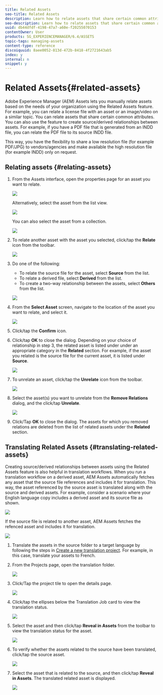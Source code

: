 ```yaml
---
title: Related Assets
seo-title: Related Assets
description: Learn how to relate assets that share certain common attributes. You can also use the feature to create source/derived relationships between assets.
seo-description: Learn how to relate assets that share certain common attributes. You can also use the feature to create source/derived relationships between assets.
uuid: db44dfdf-4198-47a7-a60e-f20255070153
contentOwner: User
products: SG_EXPERIENCEMANAGER/6.4/ASSETS
topic-tags: managing-assets
content-type: reference
discoiquuid: 8aee0052-813d-472b-8418-4f2721643ab5
index: y
internal: n
snippet: y
---
```


# Related Assets{#related-assets}

Adobe Experience Manager (AEM) Assets lets you manually relate assets based on the needs of your organization using the Related Assets feature. For example, you can relate a license file with an asset or an image/video on a similar topic. You can relate assets that share certain common attributes. You can also use the feature to create source/derived relationships between assets. For example, if you have a PDF file that is generated from an INDD file, you can relate the PDF file to its source INDD file.

This way, you have the flexibility to share a low resolution file (for example PDF/JPG) to vendors/agencies and make available the high resolution file (for example INDD) only on request.

## Relating assets {#relating-assets}

1. From the Assets interface, open the properties page for an asset you want to relate. 

   ![](assets/chlimage_1-278.png)

   Alternatively, select the asset from the list view.

   ![](assets/chlimage_1-279.png)

   You can also select the asset from a collection.

   ![](assets/chlimage_1-280.png)

1. To relate another asset with the asset you selected, click/tap the **Relate** icon from the toolbar.

   ![](assets/chlimage_1-281.png)

1. Do one of the following:

    * To relate the source file for the asset, select **Source** from the list.
    * To relate a derived file, select **Derived** from the list.
    * To create a two-way relationship between the assets, select **Others** from the list.

   ![](assets/chlimage_1-282.png)

1. From the **Select Asset** screen, navigate to the location of the asset you want to relate, and select it.

   ![](assets/chlimage_1-283.png)

1. Click/tap the **Confirm** icon.
1. Click/tap **OK** to close the dialog. Depending on your choice of relationship in step 3, the related asset is listed under under an appropriate category in the **Related** section. For example, if the asset you related is the source file for the current asset, it is listed under **Source**.

   ![](assets/chlimage_1-284.png)

1. To unrelate an asset, click/tap the **Unrelate** icon from the toolbar.

   ![](assets/chlimage_1-285.png)

1. Select the asset(s) you want to unrelate from the **Remove Relations** dialog, and the click/tap **Unrelate**. 

   ![](assets/chlimage_1-286.png)

1. Click/Tap **OK** to close the dialog. The assets for which you removed relations are deleted from the list of related assets under the **Related** section.

## Translating Related Assets {#translating-related-assets}

Creating source/derived relationships between assets using the Related Assets feature is also helpful in translation workflows. When you run a translation workflow on a derived asset, AEM Assets automatically fetches any asset that the source file references and includes it for translation. This way, the asset referenced by the source asset is translated along with the source and derived assets. For example, consider a scenario where your English language copy includes a derived asset and its source file as shown.

![](assets/chlimage_1-287.png)

If the source file is related to another asset, AEM Assets fetches the refenced asset and includes it for translation.

![](assets/chlimage_1-288.png)

1. Translate the assets in the source folder to a target language by following the steps in [Create a new translation project](../../assets/using/translation-projects.md#main-pars-title-688302526). For example, in this case, translate your assets to French.
1. From the Projects page, open the translation folder.

   ![](assets/chlimage_1-289.png)

1. Click/Tap the project tile to open the details page.

   ![](assets/chlimage_1-290.png)

1. Click/tap the ellipses below the Translation Job card to view the translation status. 

   ![](assets/chlimage_1-291.png)

1. Select the asset and then click/tap **Reveal in Assets** from the toolbar to view the translation status for the asset.

   ![](assets/chlimage_1-292.png)

1. To verify whether the assets related to the source have been translated, click/tap the source asset.

   ![](assets/chlimage_1-293.png)

1. Select the asset that is related to the source, and then click/tap **Reveal in Assets**. The translated related asset is displayed.

   ![](assets/chlimage_1-294.png)

